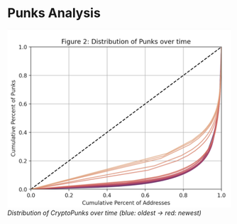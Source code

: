 # Punks Analysis

![Distribution of CryptoPunks over time](.github/banner.png "Distribution of CryptoPunks over time")
_Distribution of CryptoPunks over time (blue: oldest -> red: newest)_
